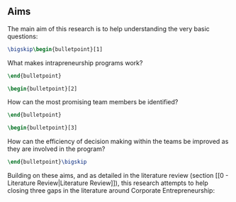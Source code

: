## Aims
The main aim of this research is to help understanding the very basic questions:

```latex
\bigskip\begin{bulletpoint}[1]
```
What makes intrapreneurship programs work?
```latex
\end{bulletpoint}
```

```latex
\begin{bulletpoint}[2]
```
How can the most promising team members be identified?
```latex
\end{bulletpoint}
```

```latex
\begin{bulletpoint}[3]
```
How can the efficiency of decision making within the
teams be improved as they are involved in the program?
```latex
\end{bulletpoint}\bigskip
```

Building on these aims, and as detailed in the literature review (section [[0 - Literature Review|Literature Review]]), this research attempts to help closing three gaps in the literature around Corporate Entrepreneurship:

